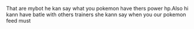 That are mybot he kan say what you pokemon have thers power hp.Also hi kann have batle with others trainers she kann say when you our pokemon feed must

 
